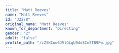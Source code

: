 ```yaml
---
title: "Matt Reeves"
name: "Matt Reeves"
id: "32278"
original_name: "Matt Reeves"
known_for_department: "Directing"
gender: "2"
adult: "false"
profile_path: "/cZSKCow6JVlQLgU9doSCnSTB9Pw.jpg"
---
```

